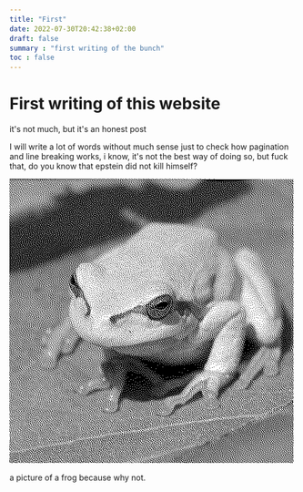```yaml
---
title: "First"
date: 2022-07-30T20:42:38+02:00
draft: false
summary : "first writing of the bunch"
toc : false
---
```


# First writing of this website

it's not much, but it's an honest post

I will write a lot of words without much sense just to check how pagination and line breaking works, i know, it's not the best way of doing so, but fuck that, do you know that epstein did not kill himself?

![dithered frogge](/writings/fist_post/dithered_frogge.png "dithered frogge")

a picture of a frog because why not.